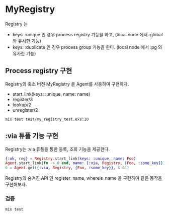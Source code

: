 # MyRegistry

Registry 는

- keys: :unique 인 경우 process registry 기능을 하고, (local node 에서 :global 와 유사한 기능)
- keys: :duplicate 인 경우 process group 기능을 한다. (local node 에서 :pg 와 유사한 기능)

## Process registry 구현

Registry의 축소 버전 MyRegistry 을 Agent를 사용하여 구현하자.

- start_link(keys: :unique, name: name)
- register/3
- lookup/2
- unregister/2

```
mix test test/my_registry_test.exs:10
```

## :via 튜플 기능 구현

Registry는 :via 튜플을 통한 등록, 조회 기능을 제공한다.

```elixir
{:ok, reg} = Registry.start_link(keys: :unique, name: Foo)
Agent.start_link(fn -> 0 end, name: {:via, Registry, {Foo, :some_key}})
0 = Agent.get({:via, Registry, {Foo, :some_key}}, & &1)
```

Registry의 숨겨진 API 인 register_name, whereis_name 을 구현하여 같은 동작을 구현해보자.

### 검증

```
mix test
```